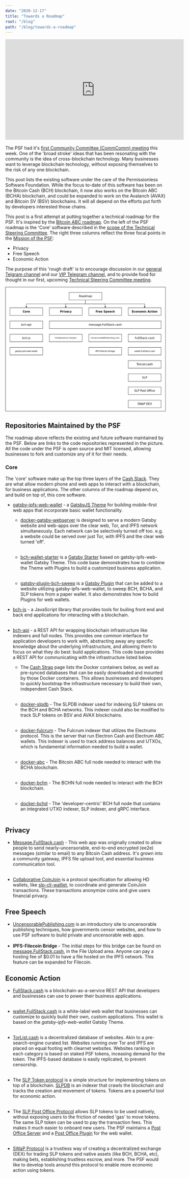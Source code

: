 ```yaml
---
date: "2020-12-17"
title: "Towards a Roadmap"
root: "/blog"
path: "/blog/towards-a-roadmap"
---
```


<center><iframe width="560" height="315" src="https://www.youtube.com/embed/69hSJOO_BFc" frameborder="0" allow="accelerometer; autoplay; clipboard-write; encrypted-media; gyroscope; picture-in-picture" allowfullscreen></iframe></center>

The PSF had it's [first Community Committee (CommComm) meeting](https://youtu.be/69hSJOO_BFc) this week. One of the 'broad stroke' ideas that has been resonating with the community is the idea of cross-blockchain technology. Many businesses want to leverage blockchain technology, without exposing themselves to the risk of any one blockchain.

This post lists the existing software under the care of the Permissionless Software Foundation. While the focus to-date of this software has been on the Bitcoin Cash (BCH) blockchain, it now also works on the Bitcoin ABC (BCHA) blockchain, and could be expanded to work on the Avalanch (AVAX) and Bitcoin SV (BSV) blockchains. It will all depend on the efforts put forth by developers interested those chains.

This post is a first attempt at putting together a technical roadmap for the PSF. It's inspired by the [Bitcoin ABC roadmap](https://hub.textile.io/ipfs/bafkreibv46iwbjvg2cheysjehoznpr5bekilt4hozrl5xhflu6pjrz2774). On the left of the PSF roadmap is the 'Core' software described in the [scope of the Technical Steering Committee](https://github.com/Permissionless-Software-Foundation/TSC#psf-core). The right three columns reflect the three focal points in the [Mission of the PSF](https://psfoundation.cash/biz-plan/business-plan#mission):
- Privacy
- Free Speech
- Economic Action

The purpose of this 'rough draft' is to encourage discussion in our [general Telgram channel](https://t.me/permissionless_software) and our [VIP Telegram channel](https://t.me/psf_vip), and to provide food for thought in our first, upcoming [Technical Steering Committee meeting](https://github.com/Permissionless-Software-Foundation/community-committee/issues/3).

![Roadmap Rough Draft](./roadmap.png)

## Repositories Maintained by the PSF
The roadmap above reflects the existing and future software maintained by the PSF. Below are links to the code repositories represented in the picture. All the code under the PSF is open source and MIT licensed, allowing businesses to fork and customize any of it for their needs.

### Core
The 'core' software make up the top three layers of the [Cash Stack](https://fullstack.cash/static/cash-stack-poster-65d08f540f8ae1b175846270c9266ead.png). They are what allow modern phone and web apps to interact with a blockchain, for business applications. The other columns of the roadmap depend on, and build on top of, this core software.

- [gatsby-ipfs-web-wallet](https://github.com/Permissionless-Software-Foundation/gatsby-ipfs-web-wallet) - a [GatsbyJS Theme](https://www.gatsbyjs.com/docs/themes/) for building mobile-first web apps that incorporate basic wallet functionality.

  - [docker-gatsby-webserver](https://github.com/christroutner/docker-gatsby-webserver) is designed to serve a modern Gatsby website and web-apps over the clear web, Tor, and IPFS network simultaneously. Each network can be selectively turned off too. e.g. a website could be served over just Tor, with IPFS and the clear web turned 'off'.<br /><br />

  - [bch-wallet-starter](https://github.com/Permissionless-Software-Foundation/bch-wallet-starter) is a [Gatsby Starter](https://www.gatsbyjs.com/docs/creating-a-starter/) based on gatsby-ipfs-web-wallet Gatsby Theme. This code base demonstrates how to combine the Theme with Plugins to build a customized business application.<br /><br />

  - [gatsby-plugin-bch-sweep](https://github.com/Permissionless-Software-Foundation/gatsby-plugin-bch-sweep) is a [Gatsby Plugin](https://www.gatsbyjs.com/docs/plugins/) that can be added to a website utilizing gatsby-ipfs-web-wallet, to sweep BCH, BCHA, and SLP tokens from a paper wallet. It also demonstrates how to build Plugins for web wallets.

- [bch-js](https://github.com/Permissionless-Software-Foundation/bch-js) - a JavaScript library that provides tools for builing front end and back end applications for interacting with a blockchain.<br /><br />

- [bch-api](https://github.com/Permissionless-Software-Foundation/bch-api) - a REST API for wrapping blockchain infrastructure like indexers and full nodes. This provides one *common* interface for application developers to work with, abstracting away any specific knowledge about the underlying infrastructure, and allowing them to focus on what they do best: build applications. This code base provides a REST API for communicating with the infrastructure listed below.

  - The [Cash Strap](https://fullstack.cash/cashstrap/) page lists the Docker containers below, as well as pre-synced databases that can be easily downloaded and mounted by those Docker containers. This allows businesses and developers to quickly bootstrap the infrastructure necessary to build their own, independent Cash Stack.<br /><br />

  - [docker-slpdb](https://github.com/christroutner/docker-slpdb) - The SLPDB indexer used for indexing SLP tokens on the BCH and BCHA networks. This indexer could also be modified to track SLP tokens on BSV and AVAX blockchains.<br /><br />

  - [docker-fulcrum](https://github.com/christroutner/docker-fulcrum) - The Fulcrum indexer that utilizes the Electrumx protocol. This is the server that run Electron Cash and Electrum ABC wallets. This indexer is used to track address balances and UTXOs, which is fundamental information needed to build a wallet.<br /><br />

  - [docker-abc](https://github.com/christroutner/docker-abc) - The Bitcoin ABC full node needed to interact with the BCHA blockchain.<br /><br />

  - [docker-bchn](https://github.com/christroutner/docker-bchn) - The BCHN full node needed to interact with the BCH blockchain.<br /><br />

  - [docker-bchd](https://github.com/christroutner/docker-bchd) - The 'developer-centric' BCH full node that contains an integrated UTXO indexer, SLP indexer, and gRPC interface.<br /><br />


## Privacy
- [Message.FullStack.cash](https://message.fullstack.cash) - This web app was originally created to allow people to send nearly-uncensorable, end-to-end encrypted (ee2e) messages (similar to email) to any Bitcoin Cash address. It's grown into a community gateway, IPFS file upload tool, and essential business communication tool.<br /><br />

- [Collaborative CoinJoin](https://github.com/Permissionless-Software-Foundation/specifications/blob/master/ps004-collaborative-coinjoin.md) is a protocol specification for allowing HD wallets, like [slp-cli-walllet](https://github.com/Permissionless-Software-Foundation/slp-cli-wallet), to coordinate and generate CoinJoin transactions. These transactions anonymize coins and give users financial privacy.

## Free Speech
- [UncensorablePublishing.com](https://uncensorablepublishing.com) is an introductory site to uncensorable publishing techniques, how governments censor websites, and how to use PSF software to build private and uncensorable web apps.<br /><br />
- **IPFS-Filecoin Bridge** - The initial steps for this bridge can be found on [message.FullStack.cash](https://message.fullstack.cash), in the File Upload area. Anyone can pay a hosting fee of $0.01 to have a file hosted on the IPFS network. This feature can be expanded for Filecoin.

## Economic Action
- [FullStack.cash](https://fullstack.cash) is a blockchain-as-a-service REST API that developers and businesses can use to power their business applications.<br /><br />

- [wallet.FullStack.cash](https://wallet.fullstack.cash) is a white-label web wallet that businesses can customize to quickly build their own, custom applications. This wallet is based on the *gatsby-ipfs-web-wallet* Gatsby Theme.<br /><br />

- [TorList.cash](https://torlist.cash) is a decentralized database of websites. Akin to a pre-search-engine curated list. Websites running over Tor and IPFS are placed on equal footing with clearnet websites. Websites ranking in each category is based on staked PSF tokens, inceasing demand for the token. The IPFS-based database is easily replicated, to prevent censorship.<br /><br />

- The [SLP Token protocol](https://github.com/simpleledger/slp-specifications/blob/master/slp-token-type-1.md) is a simple structure for implementing tokens on top of a blockchain. [SLPDB](https://github.com/christroutner/docker-slpdb) is an indexer that crawls the blockchain and tracks the creation and movement of tokens. Tokens are a powerful tool for economic action.<br /><br />

- The [SLP Post Office Protocol](https://youtu.be/IATkQEdRdVI) allows SLP tokens to be used natively, without exposing users to the friction of needed 'gas' to move tokens. The same SLP token can be used to pay the transaction fees. This makes it much easier to onboard new users. The PSF maintains a [Post Office Server](https://github.com/Permissionless-Software-Foundation/simpleledger-post-office-server) and a [Post Office Plugin](https://github.com/Permissionless-Software-Foundation/bch-wallet-plugin-postoffice) for the web wallet.<br /><br />

- [SWaP Protocol](https://youtu.be/jypfYJkdJ1k) is a trustless way of creating a decentralized exchange (DEX) for trading SLP tokens and native assets (like BCH, BCHA, etc), making bets, establishing trustless escrow, and more. The PSF would like to develop tools around this protocol to enable more economic action using tokens.
